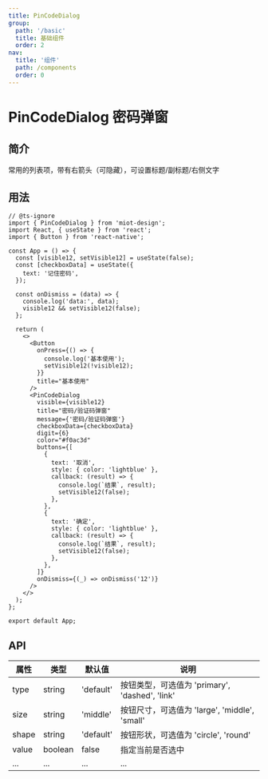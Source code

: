 ```yaml
---
title: PinCodeDialog
group:
  path: '/basic'
  title: 基础组件
  order: 2
nav:
  title: '组件'
  path: /components
  order: 0
---
```


# PinCodeDialog 密码弹窗

## 简介

常用的列表项，带有右箭头（可隐藏），可设置标题/副标题/右侧文字

## 用法

```tsx
// @ts-ignore
import { PinCodeDialog } from 'miot-design';
import React, { useState } from 'react';
import { Button } from 'react-native';

const App = () => {
  const [visible12, setVisible12] = useState(false);
  const [checkboxData] = useState({
    text: '记住密码',
  });

  const onDismiss = (data) => {
    console.log('data:', data);
    visible12 && setVisible12(false);
  };

  return (
    <>
      <Button
        onPress={() => {
          console.log('基本使用');
          setVisible12(!visible12);
        }}
        title="基本使用"
      />
      <PinCodeDialog
        visible={visible12}
        title="密码/验证码弹窗"
        message={'密码/验证码弹窗'}
        checkboxData={checkboxData}
        digit={6}
        color="#f0ac3d"
        buttons={[
          {
            text: '取消',
            style: { color: 'lightblue' },
            callback: (result) => {
              console.log(`结果`, result);
              setVisible12(false);
            },
          },
          {
            text: '确定',
            style: { color: 'lightblue' },
            callback: (result) => {
              console.log(`结果`, result);
              setVisible12(false);
            },
          },
        ]}
        onDismiss={(_) => onDismiss('12')}
      />
    </>
  );
};

export default App;
```

## API

| 属性  | 类型    | 默认值    | 说明                                           |
| ----- | ------- | --------- | ---------------------------------------------- |
| type  | string  | 'default' | 按钮类型，可选值为 'primary', 'dashed', 'link' |
| size  | string  | 'middle'  | 按钮尺寸，可选值为 'large', 'middle', 'small'  |
| shape | string  | 'default' | 按钮形状，可选值为 'circle', 'round'           |
| value | boolean | false     | 指定当前是否选中                               |
| ...   | ...     | ...       | ...                                            |
